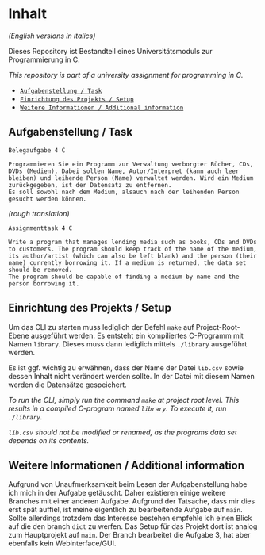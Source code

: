 # Inhalt
_(English versions in italics)_


Dieses Repository ist Bestandteil eines Universitätsmoduls zur Programmierung in C.

_This repository is part of a university assignment for programming
in C._
* [`Aufgabenstellung / Task`](#aufgabenstellung--task)
* [`Einrichtung des Projekts / Setup`](#einrichtung-des-projekts--setup)
* [`Weitere Informationen / Additional information`](#weitere-informationen--additional-information)


## Aufgabenstellung / Task

```
Belegaufgabe 4 C

Programmieren Sie ein Programm zur Verwaltung verborgter Bücher, CDs, DVDs (Medien). Dabei sollen Name, Autor/Interpret (kann auch leer bleiben) und leihende Person (Name) verwaltet werden. Wird ein Medium zurückgegeben, ist der Datensatz zu entfernen.
Es soll sowohl nach dem Medium, alsauch nach der leihenden Person gesucht werden können.
```

_(rough translation)_
```
Assignmenttask 4 C

Write a program that manages lending media such as books, CDs and DVDs to customers. The program should keep track of the name of the medium, its author/artist (which can also be left blank) and the person (their name) currently borrowing it. If a medium is returned, the data set should be removed.
The program should be capable of finding a medium by name and the person borrowing it.
```

## Einrichtung des Projekts / Setup

Um das CLI zu starten muss lediglich der Befehl `make` 
auf Project-Root-Ebene ausgeführt werden.
Es entsteht ein kompiliertes C-Programm mit Namen `library`. Dieses muss dann lediglich mittels `./library` ausgeführt werden.

Es ist ggf. wichtig zu erwähnen, dass der Name der Datei `lib.csv` sowie dessen Inhalt nicht verändert werden sollte. 
In der Datei mit diesem Namen werden die Datensätze gespeichert.

_To run the CLI, simply run the command `make` at project root level.
This results in a compiled C-program named `library`.
To execute it, run `./library`._

_`lib.csv` should not be modified or renamed, as the programs data set depends on its contents._

## Weitere Informationen / Additional information

Aufgrund von Unaufmerksamkeit beim Lesen der Aufgabenstellung habe
ich mich in der Aufgabe getäuscht. 
Daher existieren einige weitere Branches mit einer anderen Aufgabe. 
Aufgrund der Tatsache, dass mir dies erst spät auffiel, ist meine eigentlich zu bearbeitende Aufgabe auf `main`. 
Sollte allerdings trotzdem das Interesse bestehen empfehle ich einen Blick auf die den branch `dict` zu werfen. 
Das Setup für das Projekt dort ist analog zum Hauptprojekt auf `main`.
Der Branch bearbeitet die Aufgabe 3, hat aber ebenfalls kein Webinterface/GUI.
